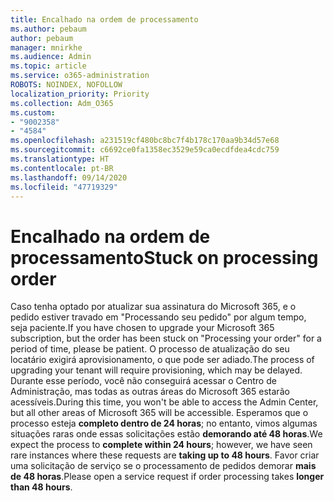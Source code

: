 ```yaml
---
title: Encalhado na ordem de processamento
ms.author: pebaum
author: pebaum
manager: mnirkhe
ms.audience: Admin
ms.topic: article
ms.service: o365-administration
ROBOTS: NOINDEX, NOFOLLOW
localization_priority: Priority
ms.collection: Adm_O365
ms.custom:
- "9002358"
- "4584"
ms.openlocfilehash: a231519cf480bc8bc7f4b178c170aa9b34d57e68
ms.sourcegitcommit: c6692ce0fa1358ec3529e59ca0ecdfdea4cdc759
ms.translationtype: HT
ms.contentlocale: pt-BR
ms.lasthandoff: 09/14/2020
ms.locfileid: "47719329"
---
```

# <a name="stuck-on-processing-order"></a><span data-ttu-id="62c54-102">Encalhado na ordem de processamento</span><span class="sxs-lookup"><span data-stu-id="62c54-102">Stuck on processing order</span></span>

<span data-ttu-id="62c54-103">Caso tenha optado por atualizar sua assinatura do Microsoft 365, e o pedido estiver travado em "Processando seu pedido" por algum tempo, seja paciente.</span><span class="sxs-lookup"><span data-stu-id="62c54-103">If you have chosen to upgrade your Microsoft 365 subscription, but the order has been stuck on "Processing your order" for a period of time, please be patient.</span></span> <span data-ttu-id="62c54-104">O processo de atualização do seu locatário exigirá aprovisionamento, o que pode ser adiado.</span><span class="sxs-lookup"><span data-stu-id="62c54-104">The process of upgrading your tenant will require provisioning, which may be delayed.</span></span> <span data-ttu-id="62c54-105">Durante esse período, você não conseguirá acessar o Centro de Administração, mas todas as outras áreas do Microsoft 365 estarão acessíveis.</span><span class="sxs-lookup"><span data-stu-id="62c54-105">During this time, you won't be able to access the Admin Center, but all other areas of Microsoft 365 will be accessible.</span></span> <span data-ttu-id="62c54-106">Esperamos que o processo esteja **completo dentro de 24 horas**; no entanto, vimos algumas situações raras onde essas solicitações estão **demorando até 48 horas**.</span><span class="sxs-lookup"><span data-stu-id="62c54-106">We expect the process to **complete within 24 hours**; however, we have seen rare instances where these requests are **taking up to 48 hours**.</span></span> <span data-ttu-id="62c54-107">Favor criar uma solicitação de serviço se o processamento de pedidos demorar **mais de 48 horas**.</span><span class="sxs-lookup"><span data-stu-id="62c54-107">Please open a service request if order processing takes **longer than 48 hours**.</span></span>
